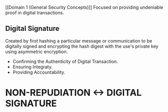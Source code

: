 [[Domain 1 (General Security Concepts)]]
Focused on providing undeniable proof in digital transactions.

## Digital Signature
Created by first hashing a particular message or communication to be digitally signed and encrypting the hash digest with the use's private key using asymmetric encryption.

- Confirming the Authenticity of Digital Transaction.
- Ensuring Integraty.
- Providing Accountability.

# NON-REPUDIATION <-> DIGITAL SIGNATURE

